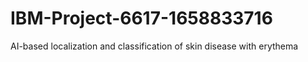 # IBM-Project-6617-1658833716
AI-based localization and classification of skin disease with erythema
